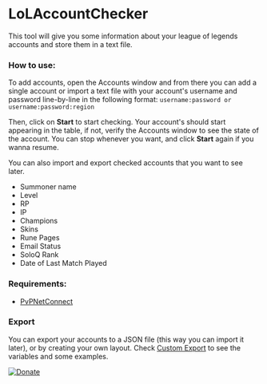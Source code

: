 # LoLAccountChecker

This tool will give you some information about your league of legends accounts and store them in a text file.

### How to use:
To add accounts, open the Accounts window and from there you can add a single account or import a text file with your account's username and password line-by-line in the following format:
``
username:password or username:password:region
``

Then, click on **Start** to start checking. Your account's should start appearing in the table, if not, verify the Accounts window to see the state of the account. You can stop whenever you want, and click **Start** again if you wanna resume.
 
You can also import and export checked accounts that you want to see later.

* Summoner name
* Level
* RP
* IP
* Champions
* Skins
* Rune Pages
* Email Status
* SoloQ Rank
* Date of Last Match Played

### Requirements:

 * [PvPNetConnect](https://github.com/DarkActive/PVPNetConnect)

### Export
You can export your accounts to a JSON file (this way you can import it later), or by creating your own layout. Check [Custom Export](https://github.com/madk/LoLAccountChecker/blob/master/Custom%20Export.md) to see the variables and some examples.

[![Donate](https://www.paypalobjects.com/en_US/i/btn/btn_donate_LG.gif)](https://www.paypal.com/cgi-bin/webscr?cmd=_s-xclick&hosted_button_id=X9559SH2MKQ7S)
